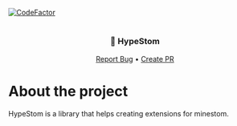 [![CodeFactor](https://www.codefactor.io/repository/github/hypejet/hypestom/badge)](https://www.codefactor.io/repository/github/hypejet/hypestom)

# <h3 align="center">📒 HypeStom</h3> 
  <p align="center">
    <a href="https://github.com/HypeJet/HypeStom/issues">Report Bug</a>
    •
    <a href="https://github.com/HypeJet/HypeStom/pulls">Create PR</a>
  </p>

# About the project
HypeStom is a library that helps creating extensions for minestom.
